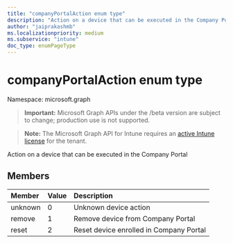 ```yaml
---
title: "companyPortalAction enum type"
description: "Action on a device that can be executed in the Company Portal"
author: "jaiprakashmb"
ms.localizationpriority: medium
ms.subservice: "intune"
doc_type: enumPageType
---
```


# companyPortalAction enum type

Namespace: microsoft.graph
> **Important:** Microsoft Graph APIs under the /beta version are subject to change; production use is not supported.

> **Note:** The Microsoft Graph API for Intune requires an [active Intune license](https://go.microsoft.com/fwlink/?linkid=839381) for the tenant.


Action on a device that can be executed in the Company Portal

## Members
|Member|Value|Description|
|:---|:---|:---|
|unknown|0|Unknown device action|
|remove|1|Remove device from Company Portal|
|reset|2|Reset device enrolled in Company Portal|
